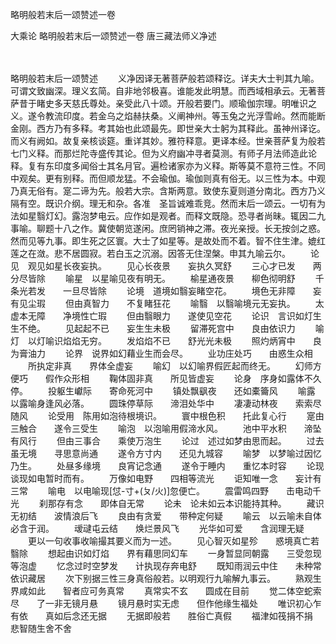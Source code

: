 略明般若末后一颂赞述一卷


大乘论
略明般若末后一颂赞述一卷
唐三藏法师义净述


　　

略明般若末后一颂赞述
　　义净因译无著菩萨般若颂释讫。详夫大士判其九喻。可谓文致幽深。理义玄简。自非地邻极喜。谁能发此明慧。而西域相承云。无著菩萨昔于睹史多天慈氏尊处。亲受此八十颂。开般若要门。顺瑜伽宗理。明唯识之义。遂令教流印度。若金乌之焰赫扶桑。义阐神州。等玉兔之光浮雪岭。然而能断金刚。西方乃有多释。考其始也此颂最先。即世亲大士躬为其释此。虽神州译讫。而义有阙如。故复亲核谈筵。重详其妙。雅符释意。更译本经。世亲菩萨复为般若七门义释。而那烂陀寺盛传其论。但为义府幽冲寻者莫测。有师子月法师造此论释。复有东印度多闻俗士其名月官。遍检诸家亦为义释。斯等莫不意符三性。不同中观矣。更有别释。而但顺龙猛。不会瑜伽。瑜伽则真有俗无。以三性为本。中观乃真无俗有。寔二谛为先。般若大宗。含斯两意。致使东夏则道分南北。西方乃义隔有空。既识介纲。理无和杂。各准　圣旨诚难乖竞。然而末后一颂云。一切有为法如星翳灯幻。露泡梦电云。应作如是观者。而释文既隐。恐寻者尚昧。辄因二九事喻。聊题十八之作。冀使朝览遂闲。庶罔销神之滞。夜光亲授。长无按剑之惑。然而见等九事。即生死之区寰。大士了如星等。是故处而不着。智不住生津。媲红莲之在潋。悲不居圆寂。若白玉之沉溺。因答无住涅槃。申其九喻云尔。
　　论见　观见如星长夜妄执。
　　见心长夜景　　妄执久冥舒
　　三心才已发　　两分尽皆除
　　喻星　以星喻见夜有明无。
　　榆星通夜景　　柳色彻明舒
　　千条光若发　　一旦尽皆除
　　论境　道境如翳妄睹空花。
　　境色无非障　　妄有见尘瑕
　　但由真智力　　不复睹狂花
　　喻翳　以翳喻境元无妄执。
　　太虚本无障　　净境性亡瑕
　　但由翳眼力　　遂使见空花
　　论识　言识如灯生生不绝。
　　见起起不已　　妄生生未极
　　留滞死宫中　　良由依识力
　　喻灯　以灯喻识焰焰无穷。
　　发焰焰不已　　舒光光未极
　　照灼炳宵中　　良为膏油力
　　论界　说界如幻藉业生而会尽。
　　业功庄处巧　　由惑生众相
　　所执定非真　　界体全虚妄
　　喻幻　以幻喻界假匠起而终无。
　　幻师方便巧　　假作众形相
　　鞠体固非真　　所见皆虚妄
　　论身　序身如露体不久停。
　　投躯生巘际　　寄命死河中
　　镇处飘飖夜　　还如橐籥风
　　喻露　以露喻身逢风必落。
　　圆珠停草际　　渧泪处华中
　　凄凄动林夜　　索索尽随风
　　论受用　陈用如泡待根境识。
　　寰中根色积　　托此复心行
　　寔由三触合　　遂令三受生
　　喻泡　以泡喻用假渧水风。
　　池中平水积　　渧坠有风行
　　但由三事合　　乘使万泡生
　　论过　述过如梦由思而起。
　　过去虽无境　　寻思意尚通
　　遂令方寸内　　还见九城容
　　喻梦　以梦喻过因忆乃生。
　　处昼多缘境　　良宵记念通
　　遂令于睡内　　重忆本时容
　　论现　谈现如电暂时而有。
　　万像如电野　　四相等流光
　　讵知唯一念　　妄计有三常
　　喻电　以电喻现[怤-寸+(ㄆ/火)]忽便亡。
　　震雷鸣四野　　击电动千光
　　刹那存有念　　即体自无常
　　论未　论未如云本识能持其种。
　　藏识无初结　　波情浪后飞
　　良由有贪爱　　带种定何疑
　　喻云　以云喻未自体必含于润。
　　叆叇屯云结　　焕烂景风飞
　　光华如可爱　　含润理无疑
　　更以一句收事收喻撮其要义而为一述。
　　见心智灭如星殄　　惑境真亡若翳除
　　想起由识如灯焰　　界有藉思同幻车
　　一身暂显同朝露　　三受忽现等泡虚
　　忆念过时空梦发　　计执现存奔电舒
　　既知雨润云中住　　未种常依识藏居
　　次下别据三性三身真俗般若。以明观行九喻解九事云。
　　熟观生界咸如此　　智者应可务真常
　　真常实不玄　　圆成在目前
　　觉二体空蛇索尽　　了一非无镜月悬
　　镜月悬时实无虑　　但作他缘生福处
　　唯识初心乍有依　　真如后念还无据
　　无据即般若　　胜俗亡真假
　　福津如筏捐不捐　　悲智随生舍不舍

 
